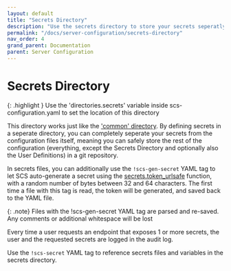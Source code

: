 ```yaml
---
layout: default
title: "Secrets Directory"
description: "Use the secrets directory to store your secrets seperatly"
permalink: "/docs/server-configuration/secrets-directory"
nav_order: 4
grand_parent: Documentation
parent: Server Configuration
---
```

# Secrets Directory

{: .highlight }
Use the 'directories.secrets' variable inside scs-configuration.yaml to set
the location of this directory

This directory works just like the ['common' directory](./common-directory). By
defining secrets in a seperate directory, you can completely seperate your
secrets from the configuration files itself, meaning you can safely store
the rest of the configuration (everything, except the Secrets Directory
and optionally also the User Definitions) in a git repository.

In secrets files, you can additionally use the `!scs-gen-secret` YAML tag to
let SCS auto-generate a secret using the [secrets.token_urlsafe](https://docs.python.org/3/library/secrets.html#secrets.token_urlsafe)
function, with a random number of bytes between 32 and 64 characters. The
first time a file with this tag is read, the token will be generated, and
saved back to the YAML file.

{: .note}
Files with the !scs-gen-secret YAML tag are parsed and re-saved. Any comments
or additional whitespace will be lost

Every time a user requests an endpoint that exposes 1 or more secrets, the
user and the requested secrets are logged in the audit log.

Use the `!scs-secret` YAML tag to reference secrets files and variables in
the secrets directory.
